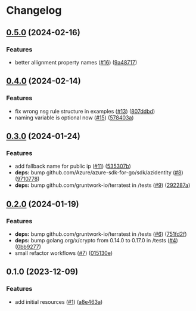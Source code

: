 # Changelog

## [0.5.0](https://github.com/CloudNationHQ/terraform-azure-bastion/compare/v0.4.0...v0.5.0) (2024-02-16)


### Features

* better allignment property names ([#16](https://github.com/CloudNationHQ/terraform-azure-bastion/issues/16)) ([9a48717](https://github.com/CloudNationHQ/terraform-azure-bastion/commit/9a487174a71da7314cbe76c2daa658f270f68bb5))

## [0.4.0](https://github.com/CloudNationHQ/terraform-azure-bastion/compare/v0.3.0...v0.4.0) (2024-02-14)


### Features

* fix wrong nsg rule structure in examples ([#13](https://github.com/CloudNationHQ/terraform-azure-bastion/issues/13)) ([807ddbd](https://github.com/CloudNationHQ/terraform-azure-bastion/commit/807ddbd88c5b956e6535dad4dd9b309873b1a506))
* naming variable is optional now ([#15](https://github.com/CloudNationHQ/terraform-azure-bastion/issues/15)) ([578403a](https://github.com/CloudNationHQ/terraform-azure-bastion/commit/578403a63632bb32689cdfb04f0d70d125f25cc5))

## [0.3.0](https://github.com/CloudNationHQ/terraform-azure-bastion/compare/v0.2.0...v0.3.0) (2024-01-24)


### Features

* add fallback name for public ip ([#11](https://github.com/CloudNationHQ/terraform-azure-bastion/issues/11)) ([535307b](https://github.com/CloudNationHQ/terraform-azure-bastion/commit/535307bf3229ab27bcad7e3ce89f477230bd1e41))
* **deps:** bump github.com/Azure/azure-sdk-for-go/sdk/azidentity ([#8](https://github.com/CloudNationHQ/terraform-azure-bastion/issues/8)) ([9710778](https://github.com/CloudNationHQ/terraform-azure-bastion/commit/97107789709fb0f9ed6386e95c9e4c1eb41e8e04))
* **deps:** bump github.com/gruntwork-io/terratest in /tests ([#9](https://github.com/CloudNationHQ/terraform-azure-bastion/issues/9)) ([292287a](https://github.com/CloudNationHQ/terraform-azure-bastion/commit/292287a7b53ec5e4e0726ef441ff49ec04e7cfb1))

## [0.2.0](https://github.com/CloudNationHQ/terraform-azure-bastion/compare/v0.1.0...v0.2.0) (2024-01-19)


### Features

* **deps:** bump github.com/gruntwork-io/terratest in /tests ([#6](https://github.com/CloudNationHQ/terraform-azure-bastion/issues/6)) ([751fd2f](https://github.com/CloudNationHQ/terraform-azure-bastion/commit/751fd2fd05c7fca3b0a98073b5931a514c90f96b))
* **deps:** bump golang.org/x/crypto from 0.14.0 to 0.17.0 in /tests ([#4](https://github.com/CloudNationHQ/terraform-azure-bastion/issues/4)) ([0bb9277](https://github.com/CloudNationHQ/terraform-azure-bastion/commit/0bb92772765fc777252cd15f3bdc548b5ba69bac))
* small refactor workflows ([#7](https://github.com/CloudNationHQ/terraform-azure-bastion/issues/7)) ([015130e](https://github.com/CloudNationHQ/terraform-azure-bastion/commit/015130ed2ef665abc42bc0bcfeeb70d98990f0f9))

## 0.1.0 (2023-12-09)


### Features

* add initial resources ([#1](https://github.com/CloudNationHQ/terraform-azure-bastion/issues/1)) ([a8e463a](https://github.com/CloudNationHQ/terraform-azure-bastion/commit/a8e463a9d08993a759bb552983f29370339f086b))
